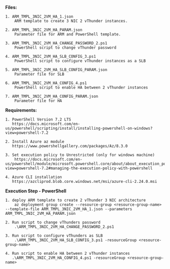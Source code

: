 **Files:**

    1. ARM_TMPL_3NIC_2VM_HA_1.json
        ARM template to create 3 NIC 2 vThunder instances.
    
	2. ARM_TMPL_3NIC_2VM_HA_PARAM.json
        Parameter file for ARM and PowerShell template.
    
	3. ARM_TMPL_3NIC_2VM_HA_CHANGE_PASSWORD_2.ps1
        PowerShell script to change vThunder password 
		
    4. ARM_TMPL_3NIC_2VM_HA_SLB_CONFIG_3.ps1
        PowerShell script to configure vThunder instances as a SLB 
		
    5. ARM_TMPL_3NIC_2VM_HA_SLB_CONFIG_PARAM.json
        Parameter file for SLB
		
    6. ARM_TMPL_3NIC_2VM_HA_CONFIG_4.ps1
        PowerShell script to enable HA between 2 vThunder instances
		
    7. ARM_TMPL_3NIC_2VM_HA_CONFIG_PARAM.json
        Parameter file for HA

**Requirements:**

    1. PowerShell Version 7.2 LTS
	   https://docs.microsoft.com/en-us/powershell/scripting/install/installing-powershell-on-windows?view=powershell-7.2
	   
    2. Install Azure az module
	   https://www.powershellgallery.com/packages/Az/8.3.0
	
    3. Set execution policy to Unrestricted (only for windows machine)
        https://docs.microsoft.com/en-us/powershell/module/microsoft.powershell.core/about/about_execution_policies?view=powershell-7.2#managing-the-execution-policy-with-powershell

	4. Azure CLI installation
	   https://azcliprod.blob.core.windows.net/msi/azure-cli-2.24.0.msi 
	   
**Execution Step - PowerShell**

    1. deploy ARM template to create 2 vThunder 3 NIC architecture
        az deployment group create --resource-group <resource-group-name> --template-file ARM_TMPL_3NIC_2VM_HA_1.json --parameters ARM_TMPL_3NIC_2VM_HA_PARAM.json
    
	2. Run script to change vThunders password
        .\ARM_TMPL_3NIC_2VM_HA_CHANGE_PASSWORD_2.ps1
    
	3. Run script to configure vThunders as SLB
        .\ARM_TMPL_3NIC_2VM_HA_SLB_CONFIG_3.ps1 -resourceGroup <resource-group-name>
    
	4. Run script to enable HA between 2 vThunder instances
       .\ARM_TMPL_3NIC_2VM_HA_CONFIG_4.ps1 -resourceGroup <resource-group-name>

